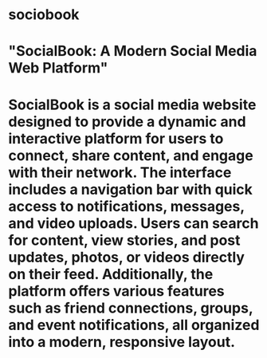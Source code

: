 # sociobook

# "SocialBook: A Modern Social Media Web Platform"

# SocialBook is a social media website designed to provide a dynamic and interactive platform for users to connect, share content, and engage with their network. The interface includes a navigation bar with quick access to notifications, messages, and video uploads. Users can search for content, view stories, and post updates, photos, or videos directly on their feed. Additionally, the platform offers various features such as friend connections, groups, and event notifications, all organized into a modern, responsive layout.
